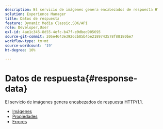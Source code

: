 ```yaml
---
description: El servicio de imágenes genera encabezados de respuesta HTTP/1.1.
solution: Experience Manager
title: Datos de respuesta
feature: Dynamic Media Classic,SDK/API
role: Developer,User
exl-id: 4ae1c345-8d55-4efc-b47f-e9dbed905695
source-git-commit: 206e4643e3926cb85b4be2189743578f88180be7
workflow-type: tm+mt
source-wordcount: '19'
ht-degree: 10%

---
```


# Datos de respuesta{#response-data}

El servicio de imágenes genera encabezados de respuesta HTTP/1.1.

* [Imágenes](c-images.md)
* [Propiedades](c-properties/c-properties.md)
* [Errores](r-errors.md)
